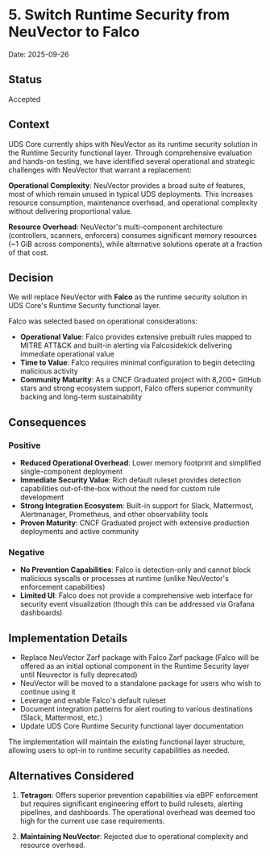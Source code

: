 # 5. Switch Runtime Security from NeuVector to Falco

Date: 2025-09-26

## Status

Accepted

## Context

UDS Core currently ships with NeuVector as its runtime security solution in the Runtime Security functional layer. Through comprehensive evaluation and hands-on testing, we have identified several operational and strategic challenges with NeuVector that warrant a replacement:

**Operational Complexity**: NeuVector provides a broad suite of features, most of which remain unused in typical UDS deployments. This increases resource consumption, maintenance overhead, and operational complexity without delivering proportional value.

**Resource Overhead**: NeuVector's multi-component architecture (controllers, scanners, enforcers) consumes significant memory resources (~1 GiB across components), while alternative solutions operate at a fraction of that cost.

## Decision

We will replace NeuVector with **Falco** as the runtime security solution in UDS Core's Runtime Security functional layer.

Falco was selected based on operational considerations:

- **Operational Value**: Falco provides extensive prebuilt rules mapped to MITRE ATT&CK and built-in alerting via Falcosidekick delivering immediate operational value
- **Time to Value**: Falco requires minimal configuration to begin detecting malicious activity
- **Community Maturity**: As a CNCF Graduated project with 8,200+ GitHub stars and strong ecosystem support, Falco offers superior community backing and long-term sustainability

## Consequences

### Positive

- **Reduced Operational Overhead**: Lower memory footprint and simplified single-component deployment
- **Immediate Security Value**: Rich default ruleset provides detection capabilities out-of-the-box without the need for custom rule development
- **Strong Integration Ecosystem**: Built-in support for Slack, Mattermost, Alertmanager, Prometheus, and other observability tools
- **Proven Maturity**: CNCF Graduated project with extensive production deployments and active community

### Negative

- **No Prevention Capabilities**: Falco is detection-only and cannot block malicious syscalls or processes at runtime (unlike NeuVector's enforcement capabilities)
- **Limited UI**: Falco does not provide a comprehensive web interface for security event visualization (though this can be addressed via Grafana dashboards)

## Implementation Details

- Replace NeuVector Zarf package with Falco Zarf package (Falco will be offered as an initial optional component in the Runtime Security layer until Neuvector is fully deprecated)
- NeuVector will be moved to a standalone package for users who wish to continue using it
- Leverage and enable Falco's default ruleset
- Document integration patterns for alert routing to various destinations (Slack, Mattermost, etc.)
- Update UDS Core Runtime Security functional layer documentation

The implementation will maintain the existing functional layer structure, allowing users to opt-in to runtime security capabilities as needed.

## Alternatives Considered

1. **Tetragon**: Offers superior prevention capabilities via eBPF enforcement but requires significant engineering effort to build rulesets, alerting pipelines, and dashboards. The operational overhead was deemed too high for the current use case requirements.

2. **Maintaining NeuVector**: Rejected due to operational complexity and resource overhead.
